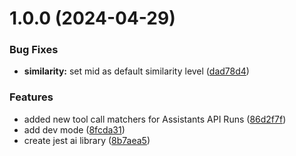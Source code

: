 # 1.0.0 (2024-04-29)


### Bug Fixes

* **similarity:** set mid as default similarity level ([dad78d4](https://github.com/codeably-io/jest-ai/commit/dad78d49e0ec53def02dc17909603f62690d7891))


### Features

* added new tool call matchers for Assistants API Runs ([86d2f7f](https://github.com/codeably-io/jest-ai/commit/86d2f7f14d22e83a1d4116f0e8b493c9ca9c3449))
* add dev mode ([8fcda31](https://github.com/codeably-io/jest-ai/commit/8fcda31e93975ac0d0f45755fdb174dcfd1b6650))
* create jest ai library ([8b7aea5](https://github.com/codeably-io/jest-ai/commit/8b7aea5710e9fddd6f8ef33e6be270be671aab88))
